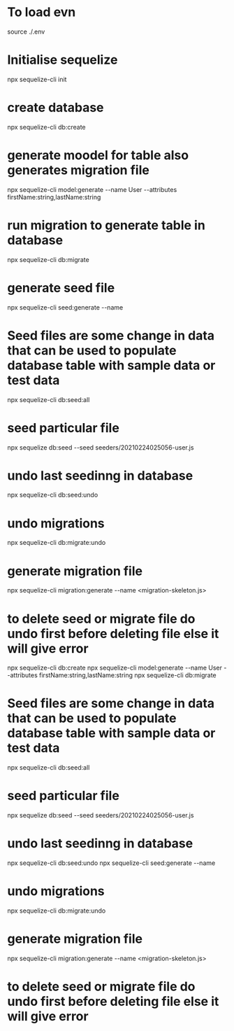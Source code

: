 # To load evn
source ./.env
# Initialise sequelize
npx sequelize-cli init
# create database
npx sequelize-cli db:create
# generate moodel for table also generates migration file 
npx sequelize-cli model:generate --name User --attributes firstName:string,lastName:string
# run migration to generate table in database
npx sequelize-cli db:migrate
# generate seed file
npx sequelize-cli seed:generate --name
# Seed files are some change in data that can be used to populate database table with sample data or test data
npx sequelize-cli db:seed:all
# seed particular file
npx sequelize db:seed --seed seeders/20210224025056-user.js
# undo last seedinng in database
npx sequelize-cli db:seed:undo
# undo migrations
npx sequelize-cli db:migrate:undo
# generate migration file 
npx sequelize-cli migration:generate --name <migration-skeleton.js>
# to delete seed or migrate file do undo first before deleting file else it will give error 
npx sequelize-cli db:create
npx sequelize-cli model:generate --name User --attributes firstName:string,lastName:string
npx sequelize-cli db:migrate
# Seed files are some change in data that can be used to populate database table with sample data or test data
npx sequelize-cli db:seed:all
# seed particular file
npx sequelize db:seed --seed seeders/20210224025056-user.js
# undo last seedinng in database
npx sequelize-cli db:seed:undo
npx sequelize-cli seed:generate --name
# undo migrations
npx sequelize-cli db:migrate:undo
# generate migration file 
npx sequelize-cli migration:generate --name <migration-skeleton.js>
# to delete seed or migrate file do undo first before deleting file else it will give error 
